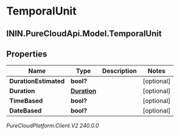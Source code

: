 # TemporalUnit

## ININ.PureCloudApi.Model.TemporalUnit

## Properties

|Name | Type | Description | Notes|
|------------ | ------------- | ------------- | -------------|
| **DurationEstimated** | **bool?** |  | [optional] |
| **Duration** | [**Duration**](Duration) |  | [optional] |
| **TimeBased** | **bool?** |  | [optional] |
| **DateBased** | **bool?** |  | [optional] |



_PureCloudPlatform.Client.V2 240.0.0_
